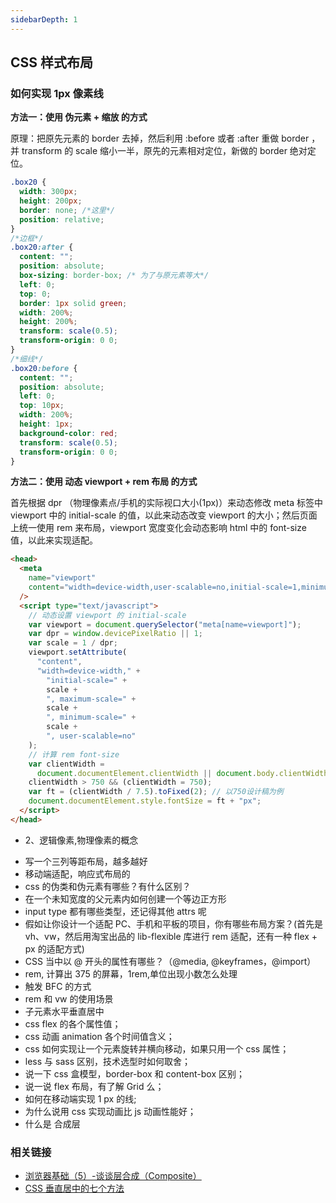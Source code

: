 ```yaml
---
sidebarDepth: 1
---
```


## CSS 样式布局

### 如何实现 1px 像素线

**方法一：使用 伪元素 + 缩放 的方式**

原理：把原先元素的 border 去掉，然后利用 :before 或者 :after 重做 border ，并 transform 的 scale 缩小一半，原先的元素相对定位，新做的 border 绝对定位。

```css
.box20 {
  width: 300px;
  height: 200px;
  border: none; /*这里*/
  position: relative;
}
/*边框*/
.box20:after {
  content: "";
  position: absolute;
  box-sizing: border-box; /* 为了与原元素等大*/
  left: 0;
  top: 0;
  border: 1px solid green;
  width: 200%;
  height: 200%;
  transform: scale(0.5);
  transform-origin: 0 0;
}
/*细线*/
.box20:before {
  content: "";
  position: absolute;
  left: 0;
  top: 10px;
  width: 200%;
  height: 1px;
  background-color: red;
  transform: scale(0.5);
  transform-origin: 0 0;
}
```

**方法二：使用 动态 viewport + rem 布局 的方式**

首先根据 dpr （物理像素点/手机的实际视口大小(1px)）来动态修改 meta 标签中 viewport 中的 initial-scale 的值，以此来动态改变 viewport 的大小；然后页面上统一使用 rem 来布局，viewport 宽度变化会动态影响 html 中的 font-size 值，以此来实现适配。

```html
<head>
  <meta
    name="viewport"
    content="width=device-width,user-scalable=no,initial-scale=1,minimum-scale=1,maximum-scale=1,viewport-fit=cover"
  />
  <script type="text/javascript">
    // 动态设置 viewport 的 initial-scale
    var viewport = document.querySelector("meta[name=viewport]");
    var dpr = window.devicePixelRatio || 1;
    var scale = 1 / dpr;
    viewport.setAttribute(
      "content",
      "width=device-width," +
        "initial-scale=" +
        scale +
        ", maximum-scale=" +
        scale +
        ", minimum-scale=" +
        scale +
        ", user-scalable=no"
    );
    // 计算 rem font-size
    var clientWidth =
      document.documentElement.clientWidth || document.body.clientWidth;
    clientWidth > 750 && (clientWidth = 750);
    var ft = (clientWidth / 7.5).toFixed(2); // 以750设计稿为例
    document.documentElement.style.fontSize = ft + "px";
  </script>
</head>
```

- 2、逻辑像素,物理像素的概念

* 写一个三列等距布局，越多越好
* 移动端适配，响应式布局的
* css 的伪类和伪元素有哪些？有什么区别？
* 在一个未知宽度的父元素内如何创建一个等边正方形
* input type 都有哪些类型，还记得其他 attrs 呢
* 假如让你设计一个适配 PC、手机和平板的项目，你有哪些布局方案？(首先是 vh、vw，然后用淘宝出品的 lib-flexible 库进行 rem 适配，还有一种 flex + px 的适配方式)
* CSS 当中以 @ 开头的属性有哪些？（@media, @keyframes，@import）
* rem, 计算出 375 的屏幕，1rem,单位出现小数怎么处理
* 触发 BFC 的方式
* rem 和 vw 的使用场景
* 子元素水平垂直居中
* css flex 的各个属性值；
* css 动画 animation 各个时间值含义；
* css 如何实现让一个元素旋转并横向移动，如果只用一个 css 属性；
* less 与 sass 区别，技术选型时如何取舍；
* 说一下 css 盒模型，border-box 和 content-box 区别；
* 说一说 flex 布局，有了解 Grid 么；
* 如何在移动端实现 1 px 的线;
* 为什么说用 css 实现动画比 js 动画性能好；
* 什么是 合成层

### 相关链接

- [浏览器基础（5）-谈谈层合成（Composite）](https://blog.csdn.net/weixin_42370640/article/details/105690386)
- [CSS 垂直居中的七个方法](https://mp.weixin.qq.com/s?__biz=MzUxNzk1MjQ0Ng==&mid=2247487117&idx=2&sn=bc9182426b0d42b116d7ed26502885e4&scene=19#wechat_redirect)
